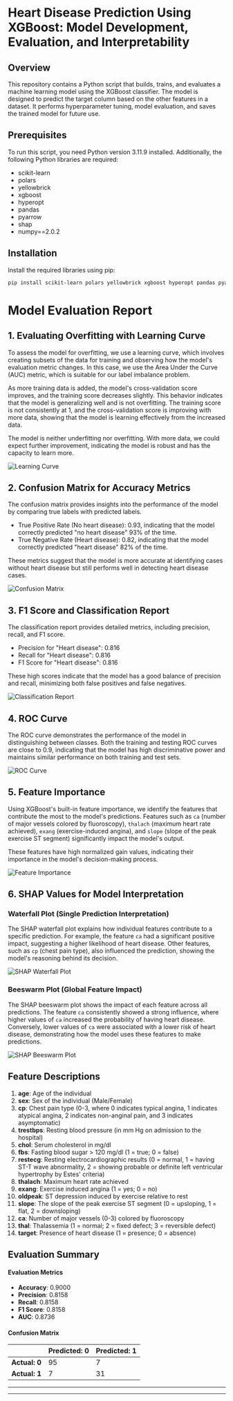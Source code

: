 # Heart Disease Prediction Using XGBoost: Model Development, Evaluation, and Interpretability

## Overview

This repository contains a Python script that builds, trains, and evaluates a machine learning model using the XGBoost classifier. The model is designed to predict the target column based on the other features in a dataset. It performs hyperparameter tuning, model evaluation, and saves the trained model for future use.

## Prerequisites

To run this script, you need Python version 3.11.9 installed. Additionally, the following Python libraries are required:

- scikit-learn
- polars
- yellowbrick
- xgboost
- hyperopt
- pandas
- pyarrow
- shap
- numpy==2.0.2

## Installation

Install the required libraries using pip:

```bash
pip install scikit-learn polars yellowbrick xgboost hyperopt pandas pyarrow shap numpy==2.0.2
```

# Model Evaluation Report

## 1. Evaluating Overfitting with Learning Curve

To assess the model for overfitting, we use a learning curve, which involves creating subsets of the data for training and observing how the model's evaluation metric changes. In this case, we use the Area Under the Curve (AUC) metric, which is suitable for our label imbalance problem.

As more training data is added, the model's cross-validation score improves, and the training score decreases slightly. This behavior indicates that the model is generalizing well and is not overfitting. The training score is not consistently at 1, and the cross-validation score is improving with more data, showing that the model is learning effectively from the increased data.

The model is neither underfitting nor overfitting. With more data, we could expect further improvement, indicating the model is robust and has the capacity to learn more.

![Learning Curve](eval_plots/learning_curve.png)

## 2. Confusion Matrix for Accuracy Metrics

The confusion matrix provides insights into the performance of the model by comparing true labels with predicted labels. 

- True Positive Rate (No heart disease): 0.93, indicating that the model correctly predicted "no heart disease" 93% of the time.
- True Negative Rate (Heart disease): 0.82, indicating that the model correctly predicted "heart disease" 82% of the time.

These metrics suggest that the model is more accurate at identifying cases without heart disease but still performs well in detecting heart disease cases.

![Confusion Matrix](eval_plots/confusion_matrix.png)

## 3. F1 Score and Classification Report

The classification report provides detailed metrics, including precision, recall, and F1 score. 

- Precision for "Heart disease": 0.816
- Recall for "Heart disease": 0.816
- F1 Score for "Heart disease": 0.816

These high scores indicate that the model has a good balance of precision and recall, minimizing both false positives and false negatives.

![Classification Report](eval_plots/classification_report.png)

## 4. ROC Curve

The ROC curve demonstrates the performance of the model in distinguishing between classes. Both the training and testing ROC curves are close to 0.9, indicating that the model has high discriminative power and maintains similar performance on both training and test sets.

![ROC Curve](eval_plots/roc_curve_train_test.png)

## 5. Feature Importance

Using XGBoost's built-in feature importance, we identify the features that contribute the most to the model's predictions. Features such as `ca` (number of major vessels colored by fluoroscopy), `thalach` (maximum heart rate achieved), `exang` (exercise-induced angina), and `slope` (slope of the peak exercise ST segment) significantly impact the model's output.

These features have high normalized gain values, indicating their importance in the model's decision-making process.

![Feature Importance](eval_plots/feature_importance.png)

## 6. SHAP Values for Model Interpretation

### Waterfall Plot (Single Prediction Interpretation)

The SHAP waterfall plot explains how individual features contribute to a specific prediction. For example, the feature `ca` had a significant positive impact, suggesting a higher likelihood of heart disease. Other features, such as `cp` (chest pain type), also influenced the prediction, showing the model's reasoning behind its decision.

![SHAP Waterfall Plot](eval_plots/shap_waterfall.png)

### Beeswarm Plot (Global Feature Impact)

The SHAP beeswarm plot shows the impact of each feature across all predictions. The feature `ca` consistently showed a strong influence, where higher values of `ca` increased the probability of having heart disease. Conversely, lower values of `ca` were associated with a lower risk of heart disease, demonstrating how the model uses these features to make predictions.

![SHAP Beeswarm Plot](eval_plots/shap_beeswarm.png)

## Feature Descriptions

1. **age**: Age of the individual
2. **sex**: Sex of the individual (Male/Female)
3. **cp**: Chest pain type (0-3, where 0 indicates typical angina, 1 indicates atypical angina, 2 indicates non-anginal pain, and 3 indicates asymptomatic)
4. **trestbps**: Resting blood pressure (in mm Hg on admission to the hospital)
5. **chol**: Serum cholesterol in mg/dl
6. **fbs**: Fasting blood sugar > 120 mg/dl (1 = true; 0 = false)
7. **restecg**: Resting electrocardiographic results (0 = normal, 1 = having ST-T wave abnormality, 2 = showing probable or definite left ventricular hypertrophy by Estes' criteria)
8. **thalach**: Maximum heart rate achieved
9. **exang**: Exercise induced angina (1 = yes; 0 = no)
10. **oldpeak**: ST depression induced by exercise relative to rest
11. **slope**: The slope of the peak exercise ST segment (0 = upsloping, 1 = flat, 2 = downsloping)
12. **ca**: Number of major vessels (0-3) colored by fluoroscopy
13. **thal**: Thalassemia (1 = normal; 2 = fixed defect; 3 = reversible defect)
14. **target**: Presence of heart disease (1 = presence; 0 = absence)

## Evaluation Summary

#### Evaluation Metrics
- **Accuracy**: 0.9000
- **Precision**: 0.8158
- **Recall**: 0.8158
- **F1 Score**: 0.8158
- **AUC**: 0.8736

#### Confusion Matrix
|             | Predicted: 0 | Predicted: 1 |
|-------------|--------------|--------------|
| **Actual: 0** | 95           | 7            |
| **Actual: 1** | 7            | 31           |

---

---
